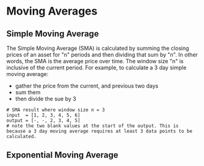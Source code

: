 # Moving Averages


## Simple Moving Average

The Simple Moving Average (SMA) is calculated by summing the closing prices of an asset for "n" periods and then dividing that sum by "n". In other words, the SMA is the average price over time. The window size "n" is inclusive of the current period. For example, to calculate a 3 day simple moving average:

* gather the price from the current, and previous two days
* sum them
* then divide the sue by 3

```
# SMA result where window size n = 3
input  = [1, 2, 3, 4, 5, 6]
output = [-, -, 2, 3, 4, 5]
# note the two blank values at the start of the output. This is because a 3 day moving average requires at least 3 data points to be calculated.
```

## Exponential Moving Average